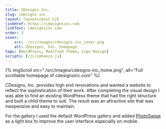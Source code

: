 ```yaml
---
title: CDesigns Inc.
slug: cdesigns-inc
layout: layouts/post.njk
linkHref: https://cdesignsinc.com
linkText: cdesignsinc.com
order: 3
cover:
    src: ./src/images/cdesigns-inc_cover.png
    alt: CDesigns, Inc. homepage
tags: [WordPress, Modified Theme, Logo Design]
scripts: [/js/imhance.js]
---
```

{% imgScroll src="./src/images/cdesigns-inc_home.png", alt="Full scrollable homepage of cdesignsinc.com" %}

CDesigns, Inc. provides high end renovations and wanted a website to reflect the sophistication of their work. After completing the visual design I was able to find an existing WordPress theme that had the right structure and built a child theme to suit. The result was an attractive site that was inexpensive and easy to maintain.

For the gallery I used the default WordPress gallery and added [PhotoSwipe](https://photoswipe.com) as a light box to improve the user interface especially on mobile.
